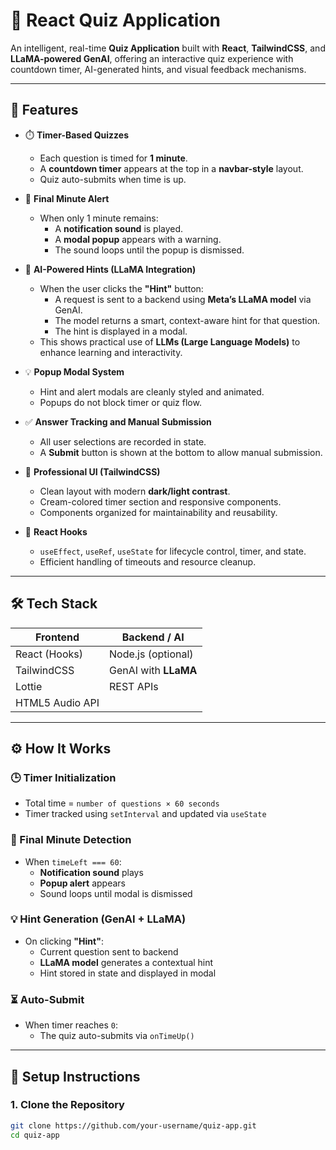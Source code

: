 # 🧠 React Quiz Application

An intelligent, real-time **Quiz Application** built with **React**, **TailwindCSS**, and **LLaMA-powered GenAI**, offering an interactive quiz experience with countdown timer, AI-generated hints, and visual feedback mechanisms.

---

## 🚀 Features

- ⏱️ **Timer-Based Quizzes**
  - Each question is timed for **1 minute**.
  - A **countdown timer** appears at the top in a **navbar-style** layout.
  - Quiz auto-submits when time is up.

- 🔔 **Final Minute Alert**
  - When only 1 minute remains:
    - A **notification sound** is played.
    - A **modal popup** appears with a warning.
    - The sound loops until the popup is dismissed.

- 🤖 **AI-Powered Hints (LLaMA Integration)**
  - When the user clicks the **"Hint"** button:
    - A request is sent to a backend using **Meta’s LLaMA model** via GenAI.
    - The model returns a smart, context-aware hint for that question.
    - The hint is displayed in a modal.
  - This shows practical use of **LLMs (Large Language Models)** to enhance learning and interactivity.

- 💡 **Popup Modal System**
  - Hint and alert modals are cleanly styled and animated.
  - Popups do not block timer or quiz flow.

- ✅ **Answer Tracking and Manual Submission**
  - All user selections are recorded in state.
  - A **Submit** button is shown at the bottom to allow manual submission.

- 🎨 **Professional UI (TailwindCSS)**
  - Clean layout with modern **dark/light contrast**.
  - Cream-colored timer section and responsive components.
  - Components organized for maintainability and reusability.

- 🧰 **React Hooks**
  - `useEffect`, `useRef`, `useState` for lifecycle control, timer, and state.
  - Efficient handling of timeouts and resource cleanup.

---

## 🛠️ Tech Stack

| Frontend        | Backend / AI         |
|-----------------|----------------------|
| React (Hooks)   | Node.js (optional)   |
| TailwindCSS     | GenAI with **LLaMA** |
| Lottie          | REST APIs            |
| HTML5 Audio API |                      |

---

## ⚙️ How It Works

### 🕒 Timer Initialization

- Total time = `number of questions × 60 seconds`
- Timer tracked using `setInterval` and updated via `useState`

### 🔔 Final Minute Detection

- When `timeLeft === 60`:
  - **Notification sound** plays
  - **Popup alert** appears
  - Sound loops until modal is dismissed

### 💡 Hint Generation (GenAI + LLaMA)

- On clicking **"Hint"**:
  - Current question sent to backend
  - **LLaMA model** generates a contextual hint
  - Hint stored in state and displayed in modal

### ⏳ Auto-Submit

- When timer reaches `0`:
  - The quiz auto-submits via `onTimeUp()`

---

## 🧪 Setup Instructions

### 1. Clone the Repository

```bash
git clone https://github.com/your-username/quiz-app.git
cd quiz-app